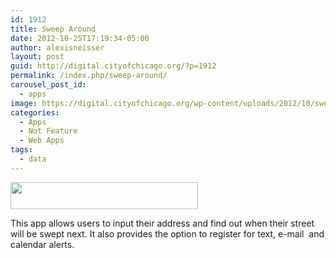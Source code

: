 ```yaml
---
id: 1912
title: Sweep Around
date: 2012-10-25T17:19:34-05:00
author: alexisneisser
layout: post
guid: http://digital.cityofchicago.org/?p=1912
permalink: /index.php/sweep-around/
carousel_post_id:
  - apps
image: https://digital.cityofchicago.org/wp-content/uploads/2012/10/sweep.jpg
categories:
  - Apps
  - Not Feature
  - Web Apps
tags:
  - data
---
```

<a href="http://sweeparound.us/" target="_blank"><img loading="lazy" class="alignnone size-medium wp-image-1917" title="sweep" src="http://digital.cityofchicago.org/wp-content/uploads/2012/10/sweep-300x43.jpg" alt="" width="300" height="43" srcset="https://digital.cityofchicago.org/wp-content/uploads/2012/10/sweep-300x43.jpg 300w, https://digital.cityofchicago.org/wp-content/uploads/2012/10/sweep.jpg 582w" sizes="(max-width: 300px) 100vw, 300px" /></a>

This app allows users to input their address and find out when their street will be swept next. It also provides the option to register for text, e-mail  and calendar alerts.